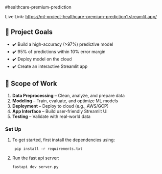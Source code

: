 #healthcare-premium-prediction

Live Link: https://ml-project-healthcare-premium-prediction1.streamlit.app/

## 🚀 Project Goals
- ✔️ Build a high-accuracy (>97%) predictive model  
- ✔️ 95% of predictions within 10% error margin  
- ✔️ Deploy model on the cloud  
- ✔️ Create an interactive Streamlit app

## 🔧 Scope of Work
1. **Data Preprocessing** – Clean, analyze, and prepare data  
2. **Modeling** – Train, evaluate, and optimize ML models  
3. **Deployment** – Deploy to cloud (e.g., AWS/GCP)  
4. **App Interface** – Build user-friendly Streamlit UI  
5. **Testing** – Validate with real-world data  

### Set Up

1. To get started, first install the dependencies using:
    ```commandline
     pip install -r requirements.txt
    ```
   
2. Run the fast api server:
   ```commandline
   fastapi dev server.py


